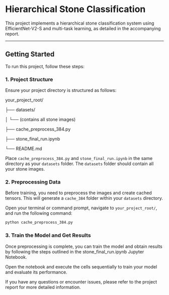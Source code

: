 # Hierarchical Stone Classification

This project implements a hierarchical stone classification system using EfficientNet-V2-S and multi-task learning, as detailed in the accompanying report.

---

## Getting Started

To run this project, follow these steps:

### 1. Project Structure

Ensure your project directory is structured as follows:

your_project_root/

├── datasets/

│   └── (contains all stone images)

├── cache_preprocess_384.py

├── stone_final_run.ipynb

└── README.md

Place `cache_preprocess_384.py` and `stone_final_run.ipynb` in the same directory as your `datasets` folder. The `datasets` folder should contain all your stone images.

### 2. Preprocessing Data

Before training, you need to preprocess the images and create cached tensors. This will generate a `cache_384` folder within your `datasets` directory.

Open your terminal or command prompt, navigate to `your_project_root/`, and run the following command:

```bash
python cache_preprocess_384.py
```

### 3. Train the Model and Get Results
Once preprocessing is complete, you can train the model and obtain results by following the steps outlined in the stone_final_run.ipynb Jupyter Notebook.

Open the notebook and execute the cells sequentially to train your model and evaluate its performance.

If you have any questions or encounter issues, please refer to the project report for more detailed information.
